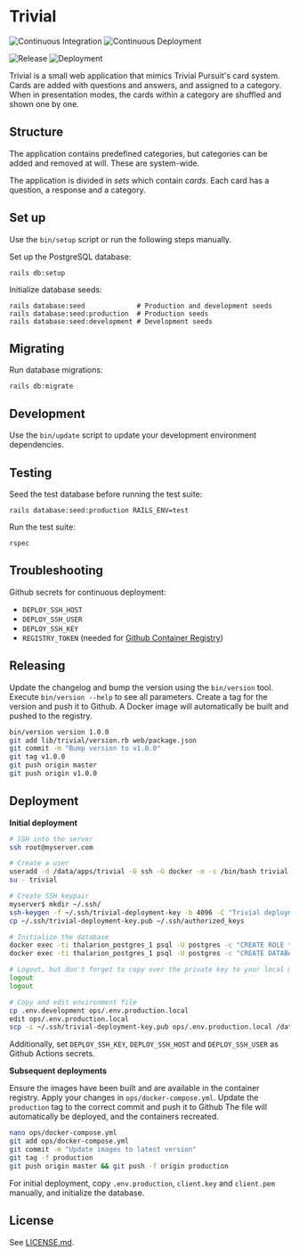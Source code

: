 # Trivial

![Continuous Integration](https://github.com/floriandejonckheere/trivial/workflows/Continuous%20Integration/badge.svg)
![Continuous Deployment](https://github.com/floriandejonckheere/trivial/workflows/Continuous%20Deployment/badge.svg)

![Release](https://img.shields.io/github/v/release/floriandejonckheere/trivial?label=Latest%20release)
![Deployment](https://img.shields.io/github/deployments/floriandejonckheere/trivial/production?label=Deployment)

Trivial is a small web application that mimics Trivial Pursuit's card system. 
Cards are added with questions and answers, and assigned to a category. 
When in presentation modes, the cards within a category are shuffled and shown one by one.

## Structure

The application contains predefined categories, but categories can be added and removed at will. These are system-wide.

The application is divided in *sets* which contain *cards*. Each card has a question, a response and a category.

## Set up

Use the `bin/setup` script or run the following steps manually.

Set up the PostgreSQL database:

```
rails db:setup
```

Initialize database seeds:

```
rails database:seed             # Production and development seeds
rails database:seed:production  # Production seeds
rails database:seed:development # Development seeds
```

## Migrating

Run database migrations:

```
rails db:migrate
```

## Development

Use the `bin/update` script to update your development environment dependencies.

## Testing

Seed the test database before running the test suite:

```
rails database:seed:production RAILS_ENV=test
```

Run the test suite:

```
rspec
```

## Troubleshooting

Github secrets for continuous deployment:

- `DEPLOY_SSH_HOST`
- `DEPLOY_SSH_USER`
- `DEPLOY_SSH_KEY`
- `REGISTRY_TOKEN` (needed for [Github Container Registry](https://docs.github.com/en/packages/getting-started-with-github-container-registry/migrating-to-github-container-registry-for-docker-images))

## Releasing

Update the changelog and bump the version using the `bin/version` tool.
Execute `bin/version --help` to see all parameters.
Create a tag for the version and push it to Github.
A Docker image will automatically be built and pushed to the registry.

```sh
bin/version version 1.0.0
git add lib/trivial/version.rb web/package.json
git commit -m "Bump version to v1.0.0"
git tag v1.0.0
git push origin master
git push origin v1.0.0
```

## Deployment

**Initial deployment**

```sh
# SSH into the server
ssh root@myserver.com

# Create a user
useradd -d /data/apps/trivial -G ssh -G docker -m -s /bin/bash trivial
su - trivial

# Create SSH keypair
myserver$ mkdir ~/.ssh/
ssh-keygen -f ~/.ssh/trivial-deployment-key -b 4096 -C "Trivial deployment key"
cp ~/.ssh/trivial-deployment-key.pub ~/.ssh/authorized_keys

# Initialize the database
docker exec -ti thalarion_postgres_1 psql -U postgres -c "CREATE ROLE trivial WITH ENCRYPTED PASSWORD trivial LOGIN;"
docker exec -ti thalarion_postgres_1 psql -U postgres -c "CREATE DATABASE trivial OWNER trivial;"

# Logout, but don't forget to copy over the private key to your local machine 
logout
logout

# Copy and edit environment file
cp .env.development ops/.env.production.local
edit ops/.env.production.local
scp -i ~/.ssh/trivial-deployment-key.pub ops/.env.production.local /data/apps/trivial/production.env
```

Additionally, set `DEPLOY_SSH_KEY`, `DEPLOY_SSH_HOST` and `DEPLOY_SSH_USER` as Github Actions secrets.

**Subsequent deployments**

Ensure the images have been built and are available in the container registry.
Apply your changes in `ops/docker-compose.yml`.
Update the `production` tag to the correct commit and push it to Github
The file will automatically be deployed, and the containers recreated.

```sh
nano ops/docker-compose.yml
git add ops/docker-compose.yml
git commit -m "Update images to latest version"
git tag -f production
git push origin master && git push -f origin production
```

For initial deployment, copy `.env.production`, `client.key` and `client.pem` manually, and initialize the database.

## License

See [LICENSE.md](LICENSE.md).
